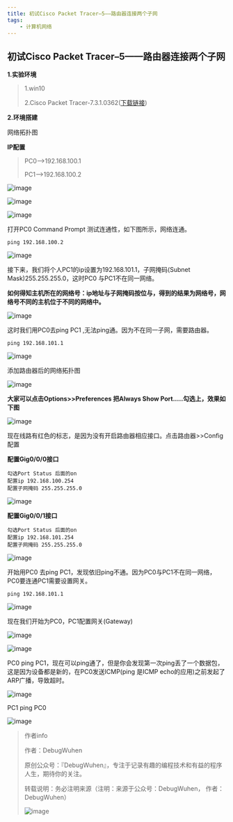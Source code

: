 ```yaml
---
title: 初试Cisco Packet Tracer–5——路由器连接两个子网
tags:
    - 计算机网络
---
```


## 初试Cisco Packet Tracer–5——路由器连接两个子网

**1.实验环境**

>1.win10
>
>2.Cisco Packet Tracer-7.3.1.0362([下载链接](https://www.netacad.com/zh-hans/courses/packet-tracer/introduction-packet-tracer))

<!--more-->

**2.环境搭建**

网络拓扑图

**IP配置**

>PC0-->192.168.100.1
>
>PC1-->192.168.100.2

![image](https://user-images.githubusercontent.com/48900845/112760955-707a7880-902b-11eb-86de-df9374176cb4.png)

![image](https://user-images.githubusercontent.com/48900845/112760962-74a69600-902b-11eb-9adb-7e2811284ee0.png)

![image](https://user-images.githubusercontent.com/48900845/112760967-7a03e080-902b-11eb-95cc-6112d025f145.png)


打开PC0 Command Prompt 测试连通性，如下图所示，网络连通。
```
ping 192.168.100.2
```

![image](https://user-images.githubusercontent.com/48900845/112760983-88ea9300-902b-11eb-9550-fe526a301222.png)

接下来，我们将个人PC1的ip设置为192.168.101.1，子网掩码(Subnet Mask)255.255.255.0，这时PC0 与PC1不在同一网络。

**如何得知主机所在的网络号：ip地址与子网掩码按位与，得到的结果为网络号，网络号不同的主机位于不同的网络中。**

![image](https://user-images.githubusercontent.com/48900845/112760994-9738af00-902b-11eb-918c-2861b87ee48d.png)

这时我们用PC0去ping PC1 ,无法ping通。因为不在同一子网，需要路由器。
```
ping 192.168.101.1
```

![image](https://user-images.githubusercontent.com/48900845/112761022-bdf6e580-902b-11eb-9a61-f6fc9a110f98.png)

添加路由器后的网络拓扑图

![image](https://user-images.githubusercontent.com/48900845/112761027-c51df380-902b-11eb-94f6-5f8b46a4de6a.png)


**大家可以点击Options>>Preferences 把Always Show Port.....勾选上，效果如下图**

![image](https://user-images.githubusercontent.com/48900845/112761042-d0711f00-902b-11eb-9f30-e2c4eff303b7.png)



现在线路有红色的标志，是因为没有开启路由器相应接口。点击路由器>>Config配置

**配置Gig0/0/0接口**
```
勾选Port Status 后面的on
配置ip 192.168.100.254
配置子网掩码 255.255.255.0
```

![image](https://user-images.githubusercontent.com/48900845/112761059-e54db280-902b-11eb-89a2-8a908de108ae.png)

**配置Gig0/0/1接口**
```
勾选Port Status 后面的on
配置ip 192.168.101.254
配置子网掩码 255.255.255.0
```

![image](https://user-images.githubusercontent.com/48900845/112761064-eed71a80-902b-11eb-98b3-d453a929b3a0.png)

开始用PC0 去ping PC1，发现依旧ping不通。因为PC0与PC1不在同一网络，PC0要连通PC1需要设置网关。
```
ping 192.168.101.1
```

![image](https://user-images.githubusercontent.com/48900845/112761072-f7c7ec00-902b-11eb-80c2-81bc969f5406.png)


现在我们开始为PC0，PC1配置网关(Gateway)

![image](https://user-images.githubusercontent.com/48900845/112761087-01e9ea80-902c-11eb-96cd-4c9e39e34167.png)

![image](https://user-images.githubusercontent.com/48900845/112761089-06160800-902c-11eb-9d84-9fb88b4ceb61.png)

PC0 ping PC1，现在可以ping通了，但是你会发现第一次ping丢了一个数据包，这是因为设备都是新的，在PC0发送ICMP(ping 是ICMP echo的应用)之前发起了ARP广播，导致超时。

![image](https://user-images.githubusercontent.com/48900845/112761094-0f06d980-902c-11eb-9cd0-ca04159d0770.png)

PC1 ping PC0

![image](https://user-images.githubusercontent.com/48900845/112761104-1e862280-902c-11eb-91de-1282cfa46db5.png)



>作者info
>
>作者：DebugWuhen
>
>原创公众号：『DebugWuhen』，专注于记录有趣的编程技术和有益的程序人生，期待你的关注。
>
>转载说明：务必注明来源（注明：来源于公众号：DebugWuhen， 作者：DebugWuhen）
>
>![image](https://user-images.githubusercontent.com/48900845/112752163-3b0e6480-9004-11eb-899d-66ddef749c2b.png)
